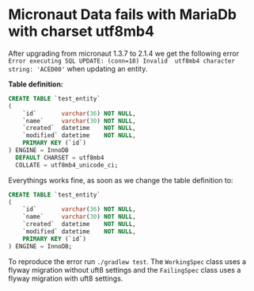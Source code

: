 # Micronaut Data fails with MariaDb with charset utf8mb4

After upgrading from micronaut 1.3.7 to 2.1.4 we get the following error `Error executing SQL UPDATE: (conn=18) Invalid 
utf8mb4 character string: 'ACED00'` when updating an entity.  

**Table definition:**
```sql
CREATE TABLE `test_entity`
(
    `id`       varchar(36) NOT NULL,
    `name`     varchar(30) NOT NULL,
    `created`  datetime    NOT NULL,
    `modified` datetime    NOT NULL,
    PRIMARY KEY (`id`)
) ENGINE = InnoDB
  DEFAULT CHARSET = utf8mb4
  COLLATE = utf8mb4_unicode_ci;
```

Everythings works fine, as soon as we change the table definition to:

```sql
CREATE TABLE `test_entity`
(
    `id`       varchar(36) NOT NULL,
    `name`     varchar(30) NOT NULL,
    `created`  datetime    NOT NULL,
    `modified` datetime    NOT NULL,
    PRIMARY KEY (`id`)
) ENGINE = InnoDB;
```

To reproduce the error run `./gradlew test`. The `WorkingSpec` class uses a flyway migration without uft8 settings and
the `FailingSpec` class uses a flyway migration with uft8 settings.

